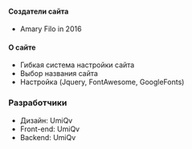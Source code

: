 #### Создатели сайта
- Amary Filo in 2016

#### О сайте
- Гибкая система настройки сайта
- Выбор названия сайта
- Настройка (Jquery, FontAwesome, GoogleFonts)

### Разработчики
- Дизайн: UmiQv
- Front-end: UmiQv
- Backend: UmiQv
